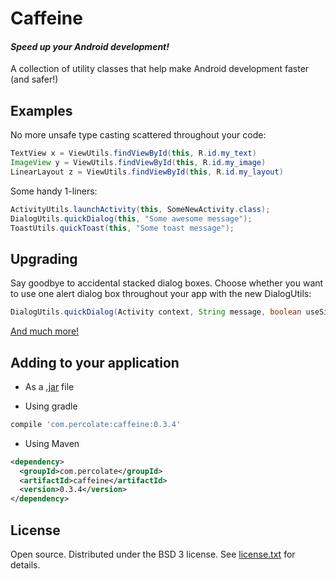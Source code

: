 # Caffeine 
#### _Speed up your Android development!_

A collection of utility classes that help make Android development faster (and safer!)

## Examples

No more unsafe type casting scattered throughout your code:

```java
TextView x = ViewUtils.findViewById(this, R.id.my_text)
ImageView y = ViewUtils.findViewById(this, R.id.my_image)
LinearLayout z = ViewUtils.findViewById(this, R.id.my_layout)
```

Some handy 1-liners:

```java
ActivityUtils.launchActivity(this, SomeNewActivity.class);
DialogUtils.quickDialog(this, "Some awesome message");
ToastUtils.quickToast(this, "Some toast message");
```

## Upgrading

Say goodbye to accidental stacked dialog boxes. Choose whether you want to use one alert dialog box throughout your app with the new DialogUtils:

```java
DialogUtils.quickDialog(Activity context, String message, boolean useSingleDialog);
```



[And much more!](http://percolate.github.io/caffeine/javadoc/)


## Adding to your application

 - As a [.jar](https://github.com/percolate/caffeine/tree/master/distribution) file

 - Using gradle

```groovy
compile 'com.percolate:caffeine:0.3.4'
```

 - Using Maven
 
```xml
<dependency>
  <groupId>com.percolate</groupId>
  <artifactId>caffeine</artifactId>
  <version>0.3.4</version>
</dependency>
```


## License

Open source.  Distributed under the BSD 3 license.  See [license.txt](https://github.com/percolate/caffeine/blob/master/license.txt) for details.

